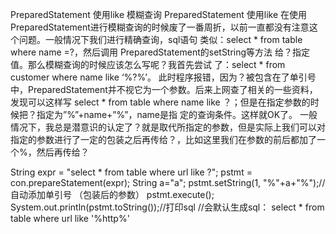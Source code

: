PreparedStatement 使用like 模糊查询
PreparedStatement 使用like
在使用PreparedStatement进行模糊查询的时候废了一番周折，以前一直都没有注意这个问题。一般情况下我们进行精确查询，sql语句 类似：select * from table where name =?，然后调用 PreparedStatement的setString等方法 给？指定值。那么模糊查询的时候应该怎么写呢？我首先尝试 了：select * from customer where name like ‘%?%’。
此时程序报错，因为？被包含在了单引号中，PreparedStatement并不视它为一个参数。后来上网查了相关的一些资料，发现可以这样写 select * from table where name like ？；但是在指定参数的时候把？指定为”%”+name+”%”，name是指 定的查询条件。这样就OK了。
一般情况下，我总是潜意识的认定了？就是取代所指定的参数，但是实际上我们可以对指定的参数进行了一定的包装之后再传给？，比如这里我们在参数的前后都加了一个%，然后再传给？   

String expr = "select * from  table where url like ?";
   pstmt = con.prepareStatement(expr);
   String a="a";
   pstmt.setString(1, "%"+a+"%");//自动添加单引号 （包装后的参数）
  pstmt.execute();
   System.out.println(pstmt.toString());//打印sql
   //会默认生成sql： select * from  table where url like '%http%'
